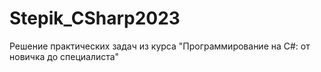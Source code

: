 # Stepik_CSharp2023
Решение практических задач из курса "Программирование на C#: от новичка до специалиста"

